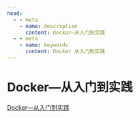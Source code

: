 ```yaml
---
head:
  - - meta
    - name: description
      content: Docker—从入门到实践
  - - meta
    - name: keywords
      content: Docker 从入门到实践
---
```


# Docker—从入门到实践

[Docker—从入门到实践](https://github.com/yeasy/docker_practice/blob/master/SUMMARY.md)



